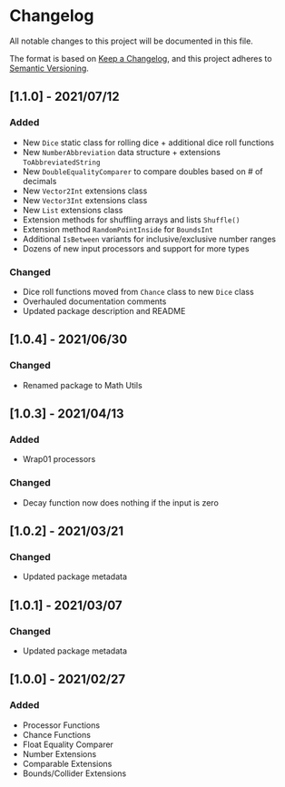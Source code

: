 # Changelog

All notable changes to this project will be documented in this file.

The format is based on [Keep a Changelog](https://keepachangelog.com/en/1.0.0/),
and this project adheres to [Semantic Versioning](https://semver.org/spec/v2.0.0.html).

## [1.1.0] - 2021/07/12

### Added

- New `Dice` static class for rolling dice + additional dice roll functions
- New `NumberAbbreviation` data structure + extensions `ToAbbreviatedString`
- New `DoubleEqualityComparer` to compare doubles based on # of decimals
- New `Vector2Int` extensions class
- New `Vector3Int` extensions class
- New `List` extensions class
- Extension methods for shuffling arrays and lists `Shuffle()`
- Extension method `RandomPointInside` for `BoundsInt`
- Additional `IsBetween` variants for inclusive/exclusive number ranges
- Dozens of new input processors and support for more types

### Changed

- Dice roll functions moved from `Chance` class to new `Dice` class
- Overhauled documentation comments
- Updated package description and README

## [1.0.4] - 2021/06/30

### Changed

- Renamed package to Math Utils

## [1.0.3] - 2021/04/13

### Added

- Wrap01 processors

### Changed

- Decay function now does nothing if the input is zero

## [1.0.2] - 2021/03/21

### Changed

- Updated package metadata

## [1.0.1] - 2021/03/07

### Changed

- Updated package metadata

## [1.0.0] - 2021/02/27

### Added

- Processor Functions
- Chance Functions
- Float Equality Comparer
- Number Extensions
- Comparable Extensions
- Bounds/Collider Extensions
